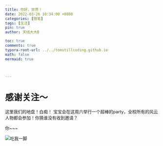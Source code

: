 ```yaml
---
title: 你好，世界！
date: 2022-03-26 10:34:00 +0800
categories: [随笔]
tags: [生活]
pin: true
author: 天线大大B

toc: true
comments: true
typora-root-url: ../../tomstillcoding.github.io
math: false
mermaid: true



---
```


# 感谢关注～ 


这里我们的地盘！白痴！
宝宝会在这周六举行一个超棒的party，全校所有的风云人物都会参加！你猜谁没有收到邀请？

你~~~

![吃我一脚](https://www.hualigs.cn/image/6245cf690ea73.jpg)
